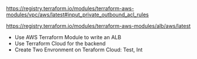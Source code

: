 https://registry.terraform.io/modules/terraform-aws-modules/vpc/aws/latest#input_private_outbound_acl_rules

https://registry.terraform.io/modules/terraform-aws-modules/alb/aws/latest

- Use AWS Terraform Module to write an ALB
- Use Terraform Cloud for the backend
- Create Two Envronment on Teraform Cloud: Test, Int
